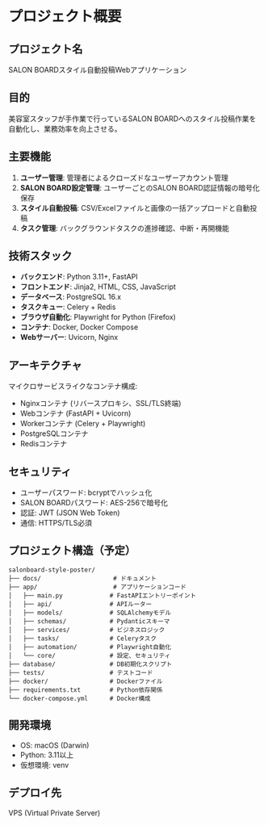 # プロジェクト概要

## プロジェクト名
SALON BOARDスタイル自動投稿Webアプリケーション

## 目的
美容室スタッフが手作業で行っているSALON BOARDへのスタイル投稿作業を自動化し、業務効率を向上させる。

## 主要機能
1. **ユーザー管理**: 管理者によるクローズドなユーザーアカウント管理
2. **SALON BOARD設定管理**: ユーザーごとのSALON BOARD認証情報の暗号化保存
3. **スタイル自動投稿**: CSV/Excelファイルと画像の一括アップロードと自動投稿
4. **タスク管理**: バックグラウンドタスクの進捗確認、中断・再開機能

## 技術スタック
- **バックエンド**: Python 3.11+, FastAPI
- **フロントエンド**: Jinja2, HTML, CSS, JavaScript
- **データベース**: PostgreSQL 16.x
- **タスクキュー**: Celery + Redis
- **ブラウザ自動化**: Playwright for Python (Firefox)
- **コンテナ**: Docker, Docker Compose
- **Webサーバー**: Uvicorn, Nginx

## アーキテクチャ
マイクロサービスライクなコンテナ構成:
- Nginxコンテナ (リバースプロキシ、SSL/TLS終端)
- Webコンテナ (FastAPI + Uvicorn)
- Workerコンテナ (Celery + Playwright)
- PostgreSQLコンテナ
- Redisコンテナ

## セキュリティ
- ユーザーパスワード: bcryptでハッシュ化
- SALON BOARDパスワード: AES-256で暗号化
- 認証: JWT (JSON Web Token)
- 通信: HTTPS/TLS必須

## プロジェクト構造（予定）
```
salonboard-style-poster/
├── docs/                    # ドキュメント
├── app/                     # アプリケーションコード
│   ├── main.py             # FastAPIエントリーポイント
│   ├── api/                # APIルーター
│   ├── models/             # SQLAlchemyモデル
│   ├── schemas/            # Pydanticスキーマ
│   ├── services/           # ビジネスロジック
│   ├── tasks/              # Celeryタスク
│   ├── automation/         # Playwright自動化
│   └── core/               # 設定、セキュリティ
├── database/               # DB初期化スクリプト
├── tests/                  # テストコード
├── docker/                 # Dockerファイル
├── requirements.txt        # Python依存関係
└── docker-compose.yml      # Docker構成
```

## 開発環境
- OS: macOS (Darwin)
- Python: 3.11以上
- 仮想環境: venv

## デプロイ先
VPS (Virtual Private Server)

